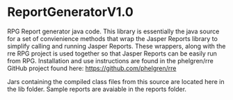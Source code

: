 # ReportGeneratorV1.0
 RPG Report generator java code.  This library is essentially the java source for a set of convienience methods that wrap the Jasper Reports library to simplify calling and running Jasper Reports.  These wrappers, along with the rre RPG project is used together so that Jasper Reports can be easily run from RPG.  Installation and use instructions are found in the phelgren/rre GitHub project found here: https://github.com/phelgren/rre

 Jars containing the compiled class files from this source are located here in the lib folder.  Sample reports are avaiable in the reports folder.
